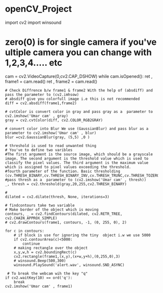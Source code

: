 # openCV_Project


import cv2
import winsound

# zero(0) is for single camera if you've ultiple camera you can change with 1,2,3,4..... etc 
cam = cv2.VideoCapture(0,cv2.CAP_DSHOW)
while cam.isOpened():
    ret , frame1 = cam.read()
    ret , frame2 = cam.read()

    # Check Diffrence b/w frame1 & frame2 With the help of (absdiff) and pass the parameter to (cv2.imhsow) 
    # absdiff give you colorfull image i.e this is not recommended
    diff = cv2.absdiff(frame1,frame2)
    
    # cvtColor is convert color in gray and pass gray as a  parameter to cv2.imshow('Umar cam' , gray) 
    gray = cv2.cvtColor(diff, cv2.COLOR_RGB2GRAY) 

    # convert color into Blur We use (GaussianBlur) and pass blur as a  parameter to cv2.imshow('Umar cam' , blur)
    blur =cv2.GaussianBlur(gray, (5,5) ,0 )
    
    # threshold is used to read unwanted thing
    # You've to define two varibles 
    #The first argument is the source image, which should be a grayscale image. The second argument is the threshold value which is used to classify the pixel values. The third argument is the maximum value which is assigned to pixel values exceeding the threshold.
    #fourth parameter of the function. Basic thresholding (cv.THRESH_BINARY,cv.THRESH_BINARY_INV,cv.THRESH_TRUNC,cv.THRESH_TOZERO,cv.THRESH_TOZERO_INV)
    #pass thresh as a  parameter to (cv2.imshow('Umar cam' , thresh))
    _, thresh = cv2.threshold(gray,20,255,cv2.THRESH_BINARY)

    #
    dilated = cv2.dilate(thresh, None, iterations=3)

    # findcontours take two variable 
    # Make border of the object which is moving
    contours, _ = cv2.findContours(dilated, cv2.RETR_TREE, cv2.CHAIN_APPROX_SIMPLE)
    # cv2.drawContours(frame1, contours, -1, (0, 255, 0), 2)

    for c in contours:
        # if block is use for ignoring the tiny  object i.w we use 5000
        if cv2.contourArea(c)<5000:
            continue
        # making rectangle over the object
        x,y,w,h = cv2.boundingRect(c)
        cv2.rectangle(frame1,(x,y),(x+w,y+h),(0,255,0),3)
        # winsound.Beep(500,300)
        winsound.PlaySound('alert.wav', winsound.SND_ASYNC)

     # To break the webcam wih the key "q"
    if cv2.waitKey(10) == ord('q'):
        break
    cv2.imshow('Umar cam' , frame1)
